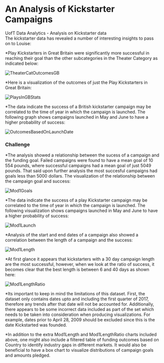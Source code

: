 # An Analysis of Kickstarter Campaigns
UofT Data Analytics - Analysis on Kickstarter data  
The kickstarter data has revealed a number of interesting insights to pass on to Louise:

*Play Kickstarters in Great Britain were significantly more successful in reaching their goal than the other subcategories in the Theater Category as indicated below:

![TheaterCatOutcomesGB](https://github.com/blocrunx/kickstarter-analysis/tree/master/img/TheaterCatOutcomesGB.png)

*Here is a visualization of the outcomes of just the Play Kickstarters in Great Britain: 

![PlaysInGBStats](https://github.com/blocrunx/kickstarter-analysis/tree/master/img/PlaysInGBStats.png)

*The data indicate the success of a British kickstarter campaign may be correlated to the time of year in which the campaign is launched. The following graph shows campaigns launched in May and June to have a higher probability of success:

![OutcomesBasedOnLaunchDate](https://github.com/blocrunx/kickstarter-analysis/tree/master/img/OutcomesBasedOnLaunchDateA.png)

### Challenge

*The analysis showed a relationship between the sucess of a campaign and the funding goal. Failed campaigns were found to have a mean goal of 10 554 pounds, where successful campaigns had a mean goal of just 5049 pounds. That said upon further analysis the most succesful campaigns had goals less than 5000 dollars. The visualization of the relationship between the campaign goal and success:

![Mod1Goals](https://github.com/blocrunx/kickstarter-analysis/tree/master/img/Mod1Goals.png)

*The data indicate the success of a play Kickstarter campaign may be correlated to the time of year in which the campaign is launched. The following visualization shows campaigns launched in May and June to have a higher probability of success:

![Mod1Launch](https://github.com/blocrunx/kickstarter-analysis/tree/master/img/Mod1Launch.png)

*Analysis of the start and end dates of a campaign also showed a correlation between the length of a campaign and the success:

![Mod1Length](https://github.com/blocrunx/kickstarter-analysis/tree/master/img/Mod1Length.png)

*At first glance it appears that kickstarters with a 30 day campaign length are the most successful, however, when we look at the ratio of success, it becomes clear that the best length is between 6 and 40 days as shown here:

![Mod1LengthRatio](https://github.com/blocrunx/kickstarter-analysis/tree/master/img/Mod1LengthRatio.png)

*Its important to keep in mind the limitations of this dataset. First, the dataset only contains dates upto and including the first quarter of 2017, therefore any trends after that date will not be accounted for. Additionally, there appears to be some  incorrect data included as part of the set which needs to be taken into consideration when producing visualizations. For example, dates prior to April 28, 2009 should be excluded since this is the date Kickstarted was founded. 

*In addition to the extra Mod1Length and Mod1LengthRatio charts included above, one might also include a filtered table of funding outcomes based on Country to identify industry gaps in different markets. It would also be beneficial to have a box chart to visualize distributions of campaign goals and amounts pledged.

